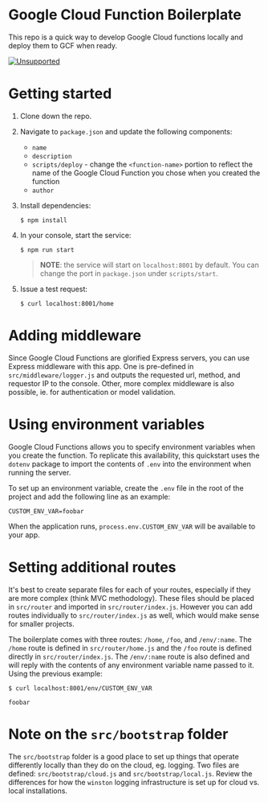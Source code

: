 # Google Cloud Function Boilerplate
This repo is a quick way to develop Google Cloud functions locally and deploy them to GCF when ready.

[![Unsupported](https://img.shields.io/badge/Pantheon-Unsupported-yellow?logo=pantheon&color=FFDC28)](https://pantheon.io/docs/oss-support-levels#unsupported)

# Getting started
1. Clone down the repo.
1. Navigate to `package.json` and update the following components:
    * `name`
    * `description`
    * `scripts/deploy` - change the `<function-name>` portion to reflect the name of the Google Cloud Function you chose when you created the function
    * `author`
1. Install dependencies:
    ```
    $ npm install
    ```
1. In your console, start the service:
    ```
    $ npm run start
    ```

    >**NOTE**: the service will start on `localhost:8001` by default. You can change the port in `package.json` under `scripts/start`.
1. Issue a test request:
    ```
    $ curl localhost:8001/home
    ```


# Adding middleware
Since Google Cloud Functions are glorified Express servers, you can use Express middleware with this app. One is pre-defined in `src/middleware/logger.js` and outputs the requested url, method, and requestor IP to the console. Other, more complex middleware is also possible, ie. for authentication or model validation.

# Using environment variables
Google Cloud Functions allows you to specify environment variables when you create the function. To replicate this availability, this quickstart uses the `dotenv` package to import the contents of `.env` into the environment when running the server.

To set up an environment variable, create the `.env` file in the root of the project and add the following line as an example:
  ```
  CUSTOM_ENV_VAR=foobar
  ```

When the application runs, `process.env.CUSTOM_ENV_VAR` will be available to your app.

# Setting additional routes
It's best to create separate files for each of your routes, especially if they are more complex (think MVC methodology). These files should be placed in `src/router` and imported in `src/router/index.js`. However you can add routes individually to `src/router/index.js` as well, which would make sense for smaller projects.

The boilerplate comes with three routes: `/home`, `/foo`, and `/env/:name`. The `/home` route is defined in `src/router/home.js` and the `/foo` route is defined directly in `src/router/index.js`. The `/env/:name` route is also defined and will reply with the contents of any environment variable name passed to it. Using the previous example:
  ```
  $ curl localhost:8001/env/CUSTOM_ENV_VAR
  
  foobar
  ```

# Note on the `src/bootstrap` folder
The `src/bootstrap` folder is a good place to set up things that operate differently locally than they do on the cloud, eg. logging. Two files are defined: `src/bootstrap/cloud.js` and `src/bootstrap/local.js`. Review the differences for how the `winston` logging infrastructure is set up for cloud vs. local installations.
